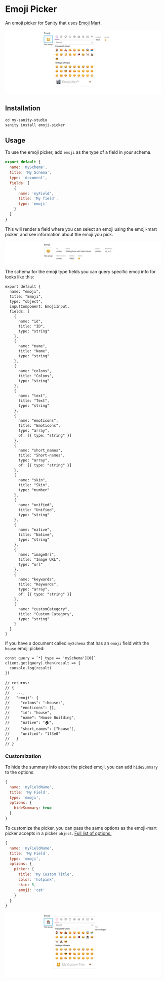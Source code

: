 # Emoji Picker

An emoji picker for Sanity that uses [Emoji Mart](https://github.com/missive/emoji-mart).

![Emoji picker example](/docs/picker.png)

## Installation

```
cd my-sanity-studio
sanity install emoji-picker
```

## Usage

To use the emoji picker, add `emoji` as the type of a field in your schema.

```js
export default {
  name: 'mySchema',
  title: 'My Schema',
  type: 'document',
  fields: [
    {
      name: 'myField',
      title: 'My field',
      type: 'emoji'
    }
  ]
}
```

This will render a field where you can select an emoji using the emoji-mart picker, and see information about the emoji you pick. 

![Emoji info example](/docs/summary.png)

The schema for the emoji type fields you can query specific emoji info for looks like this:

```
export default {
  name: "emoji",
  title: "Emoji",
  type: "object",
  inputComponent: EmojiInput,
  fields: [
    {
      name: "id",
      title: "ID",
      type: "string"
    },
    {
      name: "name",
      title: "Name",
      type: "string"
    },
    {
      name: "colons",
      title: "Colons",
      type: "string"
    },
    {
      name: "text",
      title: "Text",
      type: "string"
    },
    {
      name: "emoticons",
      title: "Emoticons",
      type: "array",
      of: [{ type: "string" }]
    },
    {
      name: "short_names",
      title: "Short-names",
      type: "array",
      of: [{ type: "string" }]
    },
    {
      name: "skin",
      title: "Skin",
      type: "number"
    },
    {
      name: "unified",
      title: "Unified",
      type: "string"
    },
    {
      name: "native",
      title: "Native",
      type: "string"
    },
    {
      name: "imageUrl",
      title: "Image URL",
      type: "url"
    },
    {
      name: "keywords",
      title: "Keywords",
      type: "array",
      of: [{ type: "string" }]
    },
    {
      name: "customCategory",
      title: "Custom Category",
      type: "string"
    }
  ]
}
```

If you have a document called `mySchema` that has an `emoji` field with the `house` emoji picked:

```
const query = `*[_type == 'mySchema'][0]`
client.get(query).then(result => {
  console.log(result)
})

// returns:
// {
//   ...,
//   "emoji": {
//     "colons": ":house:",
//     "emoticons": [],
//     "id": "house",
//     "name": "House Building",
//     "native": "🏠",
//     "short_names": ["house"],
//     "unified": "1f3e0"
//   }
// }

```


### Customization

To hide the summary info about the picked emoji, you can add `hideSummary` to the options:

```js
{
  name: 'myFieldName',
  title: 'My Field',
  type: 'emoji',
  options: {
    hideSummary: true
  }
}
```


To customize the picker, you can pass the same options as the emoji-mart picker accepts in a picker `object`. [Full list of options.](https://github.com/missive/emoji-mart#picker)


```js
{
  name: 'myFieldName',
  title: 'My Field',
  type: 'emoji',
  options: {
    picker: {
      title: 'My Custom Title',
      color: 'hotpink',
      skin: 5,
      emoji: 'cat'
    }
  }
}
```

![Emoji picker example](/docs/custom.png)
